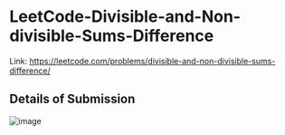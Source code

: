 # LeetCode-Divisible-and-Non-divisible-Sums-Difference
Link: https://leetcode.com/problems/divisible-and-non-divisible-sums-difference/
## Details of Submission
![image](https://github.com/mgalang229/LeetCode-Divisible-and-Non-divisible-Sums-Difference/assets/51401355/d0ba9f86-0f50-46aa-8bfa-75daca51263f)
